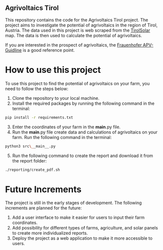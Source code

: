 ## Agrivoltaics Tirol

This repository contains the code for the Agrivoltaics Tirol project.
The project aims to investigate the potential of agrivoltaics in the region of Tirol, Austria. The data used in this project 
is web scraped from the [TirolSolar](https://www.tirolsolar.at/#10/47.1900/11.5700) map. The data is then used to calculate the potential of agrivoltaics.

If you are interested in the prospect of agrivoltaics, the [Frauenhofer APV-Guidline](https://www.ise.fraunhofer.de/en/publications/studies/agrivoltaics-opportunities-for-agriculture-and-the-energy-transition.html) 
is a good reference point.

# How to use this project

To use this project to find the potential of agrivoltaics on your farm, you need to follow the steps below:

1. Clone the repository to your local machine.
2. Install the required packages by running the following command in the terminal:
```bash
pip install -r requirements.txt
```
3. Enter the coordinates of your farm in the __main__.py file.
4. Run the __main__.py file create data and calculations of agrivoltaics on your farm. Run the following command in the terminal:
```bash
python3 src\__main__.py
```
5. Run the following command to create the report and download it from the report folder:
```bash
./reporting/create_pdf.sh
```

# Future Increments

The project is still in the early stages of development. The following increments are planned for the future:

1. Add a user interface to make it easier for users to input their farm coordinates.
2. Add possibility for different types of farms, agriculture, and solar panels to create more individualized reports.
3. Deploy the project as a web application to make it more accessible to users.